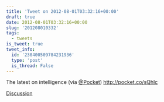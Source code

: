 ```yaml
---
title: 'Tweet on 2012-08-01T03:32:16+00:00'
draft: true
date: 2012-08-01T03:32:16+00:00
slug: '201208010332'
tags:
  - tweets
is_tweet: true
tweet_info:
  id: '230400509784231936'
  type: 'post'
  is_thread: False
---
```




The latest on intelligence (via [@Pocket](https://x.com/Pocket)) <http://pocket.co/sQhlc>

[Discussion](https://x.com/sytelus/status/230400509784231936)
